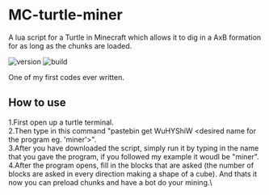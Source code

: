 # MC-turtle-miner

A lua script for a Turtle in Minecraft which allows it to dig in a AxB formation for as long as the chunks are loaded.

![version](https://img.shields.io/badge/version-v1.0-red) ![build](https://img.shields.io/badge/built%20with-lua-red?logo=lua)

One of my first codes ever written.


## How to use
1.First open up a turtle terminal. \
2.Then type in this command "pastebin get WuHYShiW <desired name for the program eg. 'miner'>". \
3.After you have downloaded the script, simply run it by typing in the name that you gave the program, if you followed my example it woudl be "miner". \
4.After the program opens, fill in the blocks that are asked (the number of blocks are asked in every direction making a shape of a cube). And thats it now you can preload chunks and have a bot do your mining.\
